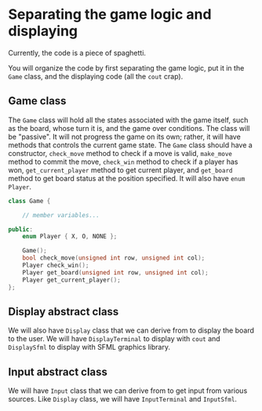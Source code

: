 # Separating the game logic and displaying

Currently, the code is a piece of spaghetti.

You will organize the code by first separating the game logic, put it in the
`Game` class, and the displaying code (all the `cout` crap).

## Game class

The `Game` class will hold all the states associated with the game itself, such
as the board, whose turn it is, and the game over conditions. The class will be
"passive". It will not progress the game on its own; rather, it will have
methods that controls the current game state. The `Game` class should have a
constructor, `check_move` method to check if a move is valid, `make_move` method
to commit the move, `check_win` method to check if a player has won,
`get_current_player` method to get current player, and `get_board` method to get
board status at the position specified. It will also have `enum Player`.

```c++
class Game {

    // member variables...

public:
    enum Player { X, O, NONE };

    Game();
    bool check_move(unsigned int row, unsigned int col);
    Player check_win();
    Player get_board(unsigned int row, unsigned int col);
    Player get_current_player();
};
```

## Display abstract class

We will also have `Display` class that we can derive from to display the board
to the user. We will have `DisplayTerminal` to display with `cout` and
`DisplaySfml` to display with SFML graphics library.

## Input abstract class

We will have `Input` class that we can derive from to get input from various
sources. Like `Display` class, we will have `InputTerminal` and `InputSfml`.
